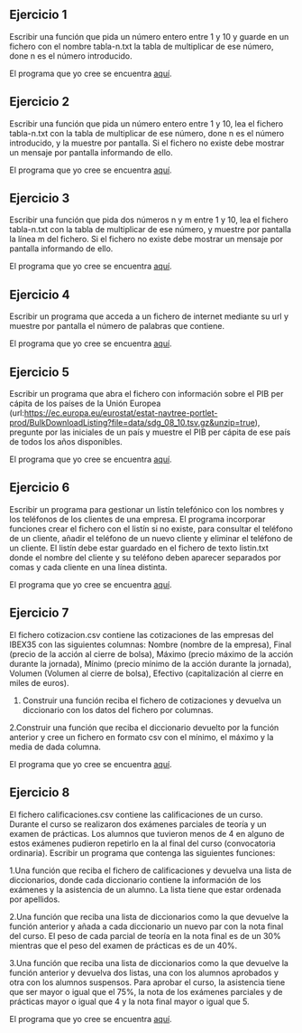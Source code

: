 Ejercicio 1
-----------

Escribir una función que pida un número entero entre 1 y 10 y guarde en un fichero con el nombre tabla-n.txt la tabla de multiplicar de ese número, done n es el número introducido.

El programa que yo cree se encuentra [aquí](https://github.com/SyZeck/Ejercicios-de-Programacion-con-Python/tree/main/Ficheros/Ejercicio%201).

Ejercicio 2
-----------

Escribir una función que pida un número entero entre 1 y 10, lea el fichero tabla-n.txt con la tabla de multiplicar de ese número, done n es el número introducido, y la muestre por pantalla. Si el fichero no existe debe mostrar un mensaje por pantalla informando de ello.

El programa que yo cree se encuentra [aquí]().

Ejercicio 3
-----------

Escribir una función que pida dos números n y m entre 1 y 10, lea el fichero tabla-n.txt con la tabla de multiplicar de ese número, y muestre por pantalla la línea m del fichero. Si el fichero no existe debe mostrar un mensaje por pantalla informando de ello.

El programa que yo cree se encuentra [aquí]().

Ejercicio 4
-----------

Escribir un programa que acceda a un fichero de internet mediante su url y muestre por pantalla el número de palabras que contiene.

El programa que yo cree se encuentra [aquí]().

Ejercicio 5
-----------

Escribir un programa que abra el fichero con información sobre el PIB per cápita de los países de la Unión Europea (url:https://ec.europa.eu/eurostat/estat-navtree-portlet-prod/BulkDownloadListing?file=data/sdg_08_10.tsv.gz&unzip=true), pregunte por las iniciales de un país y muestre el PIB per cápita de ese país de todos los años disponibles.

El programa que yo cree se encuentra [aquí]().

Ejercicio 6
-----------

Escribir un programa para gestionar un listín telefónico con los nombres y los teléfonos de los clientes de una empresa. El programa incorporar funciones crear el fichero con el listín si no existe, para consultar el teléfono de un cliente, añadir el teléfono de un nuevo cliente y eliminar el teléfono de un cliente. El listín debe estar guardado en el fichero de texto listin.txt donde el nombre del cliente y su teléfono deben aparecer separados por comas y cada cliente en una línea distinta.

El programa que yo cree se encuentra [aquí]().

Ejercicio 7
-----------

El fichero cotizacion.csv contiene las cotizaciones de las empresas del IBEX35 con las siguientes columnas: Nombre (nombre de la empresa), Final (precio de la acción al cierre de bolsa), Máximo (precio máximo de la acción durante la jornada), Mínimo (precio mínimo de la acción durante la jornada), Volumen (Volumen al cierre de bolsa), Efectivo (capitalización al cierre en miles de euros).

1. Construir una función reciba el fichero de cotizaciones y devuelva un diccionario con los datos del fichero por columnas.

2.Construir una función que reciba el diccionario devuelto por la función anterior y cree un fichero en formato csv con el mínimo, el máximo y la media de dada columna.

El programa que yo cree se encuentra [aquí]().

Ejercicio 8
-----------

El fichero calificaciones.csv contiene las calificaciones de un curso. Durante el curso se realizaron dos exámenes parciales de teoría y un examen de prácticas. Los alumnos que tuvieron menos de 4 en alguno de estos exámenes pudieron repetirlo en la al final del curso (convocatoria ordinaria). Escribir un programa que contenga las siguientes funciones:

1.Una función que reciba el fichero de calificaciones y devuelva una lista de diccionarios, donde cada diccionario contiene la información de los exámenes y la asistencia de un alumno. La lista tiene que estar ordenada por apellidos.

2.Una función que reciba una lista de diccionarios como la que devuelve la función anterior y añada a cada diccionario un nuevo par con la nota final del curso. El peso de cada parcial de teoría en la nota final es de un 30% mientras que el peso del examen de prácticas es de un 40%.

3.Una función que reciba una lista de diccionarios como la que devuelve la función anterior y devuelva dos listas, una con los alumnos aprobados y otra con los alumnos suspensos. Para aprobar el curso, la asistencia tiene que ser mayor o igual que el 75%, la nota de los exámenes parciales y de prácticas mayor o igual que 4 y la nota final mayor o igual que 5.

El programa que yo cree se encuentra [aquí]().

